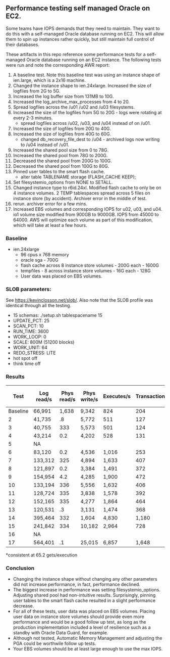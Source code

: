 ## Performance testing self managed Oracle on EC2.
Some teams have IOPS demands that they need to maintain.  They want to do this with a self-managed Oracle database running on EC2.  This will allow them to spin up instances rather quickly, but still maintain full control of their databases.

These artifacts in this repo reference some performance tests for a self-managed Oracle database running on an EC2 instance. The following tests were run and note the corresponding AWR report:
1. A baseline test. Note this baseline test was using an instance shape of ien.large, which is a 2x16 machine.
2. Changed the instance shape to ien.24xlarge. Increased the size of logfiles from 2G to 5G.
3. Increased the log buffer size from 131MB to 10G.
4. Increased the log_archive_max_processes from 4 to 20.
5. Spread logfiles across the /u01 /u02 and /u03 filesystems.
6. Increased the size of the logfiles from 5G to 20G - logs were rotating at every 2-3 minutes.
    - spread logfiles across /u02, /u03, and /u04 instead of on /u01.
7. Increased the size of logfiles from 20G to 40G.
8. Increased the size of logfiles from 40G to 60G.
    - changed db_recovery_file_dest to /u04 - archived logs now writing to /u04 instead of /u01.
9. Increased the shared pool size from 0 to 78G.
10. Increased the shared pool from 78G to 200G.
11. Decreased the shared pool from 200G to 100G.
12. Decreased the shared pool from 100G to 80G.
13. Pinned user tables to the smart flash cache.
    - alter table TABLENAME storage (FLASH_CACHE KEEP);
14. Set filesystemio_options from NONE to SETALL.
15. Changed instance type to r6id.24xl. Modified flash cache to only be on 4 instance volumes. 2 TEMP tablespaces spread across 5 files on instance store (by accident). Archiver error in the middle of test. 
16. rerun. archiver error for a few mins.
17. Increased EBS volumes and corresponding IOPS for u02, u03, and u04. io1 volume size modified from 900GB to 9000GB. IOPS from 45000 to 64000. AWS will optimize each volume as part of this modification, which will take at least a few hours.

### Baseline
- ien.24xlarge
  - 96 cpus x 768 memory
  - oracle sga - 700G
  - flash cache across 8 instance store volumes - 200G each - 1600G
  - tempfiles - 8 across instance store volumes - 16G each - 128G
  - User data was placed on EBS volumes.

### SLOB parameters:
See https://kevinclosson.net/slob/. Also note that the SLOB profile was identical through all the testing.
  - 15 schemas: ./setup.sh tablespacename 15
  - UPDATE_PCT: 25
  - SCAN_PCT: 10
  - RUN_TIME: 3600
  - WORK_LOOP: 0
  - SCALE: 800M (51200 blocks)
  - WORK_UNIT: 64
  - REDO_STRESS: LITE
  - hot spot off
  - think time off

### Results 
Test    | Log read/s | Phys read/s | Phys write/s | Executes/s | Transactions/s | Execs of most exp query* |
---     | ----      |   -----      |   ------        | ------     | ---------      |  --------               |
Baseline| 66,991    | 1,638 | 9,342  | 824   | 204   | 1,989,971  |
2       | 41,735    | .8    | 5,772  | 511   | 127   | 1,249,562  |
3       | 40,755    | 333   | 5,573  | 501   | 124   | 1,224,431  |
4       | 43,214    | 0.2   | 4,202  | 528   | 131   | 1,290,303  |
5       | NA        |       |        |       |       |       |
6       | 83,120    | 0.2   | 4,536  | 1,016 | 253   | 2,471,303  |
7       | 133,312   |325    | 4,894  | 1,633 | 407   | 3,963,227  |
8       | 121,897   | 0.2   | 3,384  | 1,491 | 372   | 3,631,911  |
9       | 154,954   | 4.2   | 4,285  | 1,900 | 472   | 4,606,302  |
10      | 133,194   | 336   | 5,556  | 1,632 | 406   | 3,953,952  |
11      | 128,724   | 335   | 3,838  | 1,578 | 392   | 3,839,860  |
12      | 152,165   | 335   | 4,277  | 1,864 | 464   | 4,533,680  |
13      | 120,531   | .3    | 3,131  | 1,474 | 368   | 3,595,694  |
14      | 395,464   | 332   | 1,604  | 4,830 | 1,180 | 11,621,071 |
15      | 241,842   | 334   | 10,182 | 2,964 | 728   | 7,157,683 |
16      | NA        |       |        |       |       |       |
17      | 564,401   | .1   | 25,015 | 6,857 | 1,648   | 16,029,950 |

*consistent at 65.2 gets/execution

### Conclusion
- Changing the instance shape without changing any other parameters did not increase performance, in fact, performance declined.
- The biggest increase in performance was setting filesystemio_options. Adjusting shared pool had non-intuitive results. Surprisingly, pinning user tables to the smart flash cache resulted in a slight performance decrease.
- For all of these tests, user data was placed on EBS volumes. Placing user data on instance store volumes should provide even more performance and would be a good follow up test, as long as the production implementation included a level of resilience such as a standby with Oracle Data Guard, for example.
- Although not tested, Automatic Memory Management and adjusting the PGA could be worthwile follow up tests.
- Your EBS volumes should be at least large enough to use the max IOPS.
